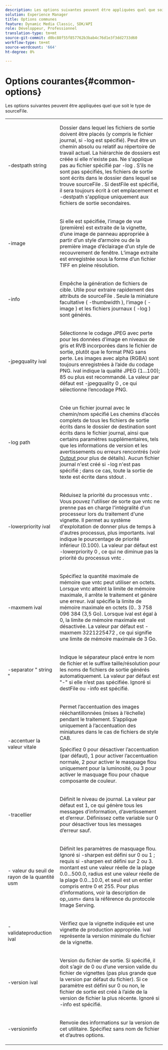 ```yaml
---
description: Les options suivantes peuvent être appliquées quel que soit le type de sourceFile.
solution: Experience Manager
title: Options communes
feature: Dynamic Media Classic, SDK/API
role: Développeur, Professionnel
translation-type: tm+mt
source-git-commit: d0bc88f55f857762b3bab4c76d1e3f3dd2733d60
workflow-type: tm+mt
source-wordcount: '664'
ht-degree: 0%

---
```



# Options courantes{#common-options}

Les options suivantes peuvent être appliquées quel que soit le type de sourceFile.

<table id="simpletable_3BFC3737C891411D84405CEEF6B19542"> 
 <tr class="strow"> 
  <td class="stentry"> <p> <span class="codeph"> -destpath  <span class="varname"> string  </span> </span> </p> </td> 
  <td class="stentry"> <p>Dossier dans lequel les fichiers de sortie doivent être placés (y compris le fichier journal, si <span class="codeph"> -log </span> est spécifié). Peut être un chemin absolu ou relatif au répertoire de travail actuel. La hiérarchie de dossiers est créée si elle n'existe pas. Ne s'applique pas au fichier spécifié par <span class="codeph"> -log </span>. S’ils ne sont pas spécifiés, les fichiers de sortie sont écrits dans le dossier dans lequel se trouve <span class="varname"> sourceFile </span>. Si <span class="varname"> destFile </span> est spécifié, il sera toujours écrit à cet emplacement et <span class="codeph"> -destpath </span> s'applique uniquement aux fichiers de sortie secondaires. </p> </td> 
 </tr> 
 <tr class="strow"> 
  <td class="stentry"> <p> <span class="codeph"> -image </span> </p> </td> 
  <td class="stentry"> <p>Si elle est spécifiée, l’image de vue (première) est extraite de la vignette, d’une image de panneau appropriée à partir d’un style d’armoire ou de la première image d’éclairage d’un style de recouvrement de fenêtre. L’image extraite est enregistrée sous la forme d’un fichier TIFF en pleine résolution. </p> </td> 
 </tr> 
 <tr class="strow"> 
  <td class="stentry"> <p> <span class="codeph"> -info </span> </p> </td> 
  <td class="stentry"> <p>Empêche la génération de fichiers de cible. Utile pour extraire rapidement des attributs de <span class="varname"> sourceFile </span>. Seule la miniature facultative ( <span class="codeph"> -thumbwidth </span>), l’image ( <span class="codeph"> -image </span>) et les fichiers journaux ( <span class="codeph"> -log </span>) sont générés. </p> </td> 
 </tr> 
 <tr class="strow"> 
  <td class="stentry"> <p> <span class="codeph"> -jpegquality  <span class="varname"> ival  </span> </span> </p> </td> 
  <td class="stentry"> <p>Sélectionne le codage JPEG avec perte pour les données d’image en niveaux de gris et RVB incorporées dans le fichier de sortie, plutôt que le format PNG sans perte. Les images avec alpha (RGBA) sont toujours enregistrées à l’aide du codage PNG. <span class="varname"> ival  </span> indique la qualité JPEG (1...100); 85 ou plus est recommandé. La valeur par défaut est <span class="codeph"> -jpegquality 0 </span>, ce qui sélectionne l’encodage PNG. </p> </td> 
 </tr> 
 <tr class="strow"> 
  <td class="stentry"> <p> <span class="codeph"> -log  <span class="varname"> path  </span> </span> </p> </td> 
  <td class="stentry"> <p>Crée un fichier journal avec le chemin/nom spécifié Les chemins d’accès complets de tous les fichiers de sortie écrits dans le dossier de destination sont écrits dans le fichier journal, ainsi que certains paramètres supplémentaires, tels que les informations de version et les avertissements ou erreurs rencontrés (voir <a href="../../../../ir-api/vntc/utilities/c-ir-vignette-converter-vntc/r-ir-output.md#reference-c51e30b721eb416bb646089f0ac045c5" type="reference" format="dita" scope="local"> Output </a> pour plus de détails). Aucun fichier journal n'est créé si <span class="codeph"> -log </span> n'est pas spécifié ; dans ce cas, toute la sortie de texte est écrite dans <span class="codeph"> stdout </span>. </p> </td> 
 </tr> 
 <tr class="strow"> 
  <td class="stentry"> <p> <span class="codeph"> -lowerpriority  <span class="varname"> ival  </span> </span> </p> </td> 
  <td class="stentry"> <p>Réduisez la priorité du processus <span class="filepath"> vntc </span>. Vous pouvez l'utiliser de sorte que <span class="filepath"> vntc </span> ne prenne pas en charge l'intégralité d'un processeur lors du traitement d'une vignette. Il permet au système d'exploitation de donner plus de temps à d'autres processus, plus importants. <span class="varname"> ival  </span> indique le pourcentage de priorité inférieur (0.100). La valeur par défaut est <span class="codeph"> -lowerpriority 0 </span>, ce qui ne diminue pas la priorité du processus <span class="filepath"> vntc </span>. </p> </td> 
 </tr> 
 <tr class="strow"> 
  <td class="stentry"> <p> <span class="codeph"> -maxmem  <span class="varname"> ival  </span> </span> </p> </td> 
  <td class="stentry"> <p>Spécifiez la quantité maximale de mémoire que <span class="filepath"> vntc </span> peut utiliser en octets. Lorsque <span class="filepath"> vntc </span> atteint la limite de mémoire maximale, il arrête le traitement et génère une erreur. <span class="varname"> ival  </span> spécifie la limite de mémoire maximale en octets (0.. 3 758 096 384 (3,5 Go). Lorsque <span class="varname"> ival </span> est égal à 0, la limite de mémoire maximale est désactivée. La valeur par défaut est <span class="codeph"> -maxmem 3221225472 </span>, ce qui signifie une limite de mémoire maximale de 3 Go. </p> </td> 
 </tr> 
 <tr class="strow"> 
  <td class="stentry"> <p> <span class="codeph"> -separator "  <span class="varname"> string  </span>"  </span> </p> </td> 
  <td class="stentry"> <p>Indique le séparateur placé entre le nom de fichier et le suffixe taille/résolution pour les noms de fichiers de sortie générés automatiquement. La valeur par défaut est "-" si elle n’est pas spécifiée. Ignoré si <span class="varname"> destFile </span> ou <span class="codeph"> -info </span> est spécifié. </p> </td> 
 </tr> 
 <tr class="strow"> 
  <td class="stentry"> <p> <span class="codeph"> -accentuer la  <span class="varname"> valeur vitale  </span> </span> </p> </td> 
  <td class="stentry"> <p>Permet l’accentuation des images rééchantillonnées (mises à l’échelle) pendant le traitement. S’applique uniquement à l’accentuation des miniatures dans le cas de fichiers de style CAB. </p> <p>Spécifiez 0 pour désactiver l’accentuation (par défaut), 1 pour activer l’accentuation normale, 2 pour activer le masquage flou uniquement pour la luminosité, ou 3 pour activer le masquage flou pour chaque composante de couleur. </p> </td> 
 </tr> 
 <tr class="strow"> 
  <td class="stentry"> <p> <span class="codeph"> -tracellier  </span> </p> </td> 
  <td class="stentry"> <p>Définit le niveau de journal. La valeur par défaut est 1, ce qui génère tous les messages d’information, d’avertissement et d’erreur. Définissez cette variable sur 0 pour désactiver tous les messages d’erreur sauf. </p> </td> 
 </tr> 
 <tr class="strow"> 
  <td class="stentry"> <p> <span class="codeph"> - <span class="varname"> valeur du  </span> <span class="varname"> seuil de  </span> <span class="varname"> rayon de la quantité usm  </span> </span> </p> </td> 
  <td class="stentry"> <p>Définit les paramètres de masquage flou. Ignoré si <span class="codeph"> -sharpen </span> est défini sur 0 ou 1 ; requis si <span class="codeph"> -sharpen </span> est défini sur 2 ou 3. <span class="varname"> montant  </span> est une valeur réelle de la plage 0.0...500.0,  <span class="varname"> radius  </span> est une valeur réelle de la plage 0.0...10.0, et  <span class="varname"> seuil  </span> est un entier compris entre 0 et 255. Pour plus d’informations, voir la description de <span class="codeph"> op_usm= </span> dans la référence du protocole Image Serving. </p> </td> 
 </tr> 
 <tr class="strow"> 
  <td class="stentry"> <p> <span class="codeph"> -validateproduction  <span class="varname"> ival  </span> </span> </p> </td> 
  <td class="stentry"> <p>Vérifiez que la vignette indiquée est une vignette de production appropriée. <span class="varname"> ival  </span> représente la version minimale du fichier de la vignette. </p> </td> 
 </tr> 
 <tr class="strow"> 
  <td class="stentry"> <p> <span class="codeph"> -version  <span class="varname"> ival  </span> </span> </p> </td> 
  <td class="stentry"> <p>Version du fichier de sortie. Si spécifié, il doit s’agir de 0 ou d’une version valide du fichier de vignettes (pas plus grande que la version par défaut du fichier). Si ce paramètre est défini sur 0 ou non, le fichier de sortie est créé à l’aide de la version de fichier la plus récente. Ignoré si <span class="codeph"> -info </span> est spécifié. </p> </td> 
 </tr> 
 <tr class="strow"> 
  <td class="stentry"> <p> <span class="codeph"> -versioninfo  </span> </p> </td> 
  <td class="stentry"> <p>Renvoie des informations sur la version de cet utilitaire. Spécifiez sans nom de fichier et d’autres options. </p> </td> 
 </tr> 
</table>

